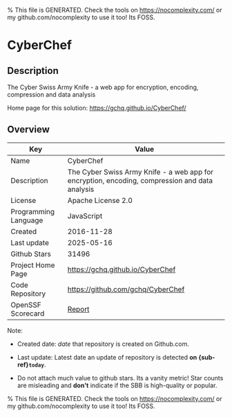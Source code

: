 
% This file is GENERATED. Check the tools on https://nocomplexity.com/ or my github.com/nocomplexity to use it too! Its FOSS. 

# CyberChef

## Description 

The Cyber Swiss Army Knife - a web app for encryption, encoding, compression and data analysis

Home page for this solution: https://gchq.github.io/CyberChef/ 

## Overview 

| Key | Value |
| --- | --- |
| Name | CyberChef |
| Description | The Cyber Swiss Army Knife - a web app for encryption, encoding, compression and data analysis |
| License | Apache License 2.0 |
| Programming Language | JavaScript |
| Created | 2016-11-28 |
| Last update | 2025-05-16 |
| Github Stars | 31496 |
| Project Home Page | https://gchq.github.io/CyberChef |
| Code Repository | https://github.com/gchq/CyberChef |
| OpenSSF Scorecard | [Report](https://securityscorecards.dev/viewer/?uri=github.com/gchq/CyberChef) |

Note:
 - Created date: *date* that repository is created on Github.com. 

- Last update: Latest date an update of repository is detected **on {sub-ref}`today`**. 

- Do not attach much value to github stars. Its a vanity metric! Star counts are misleading and 
**don't** indicate if the SBB is high-quality or popular.

% This file is GENERATED. Check the tools on https://nocomplexity.com/ or my github.com/nocomplexity to use it too! Its FOSS. 

